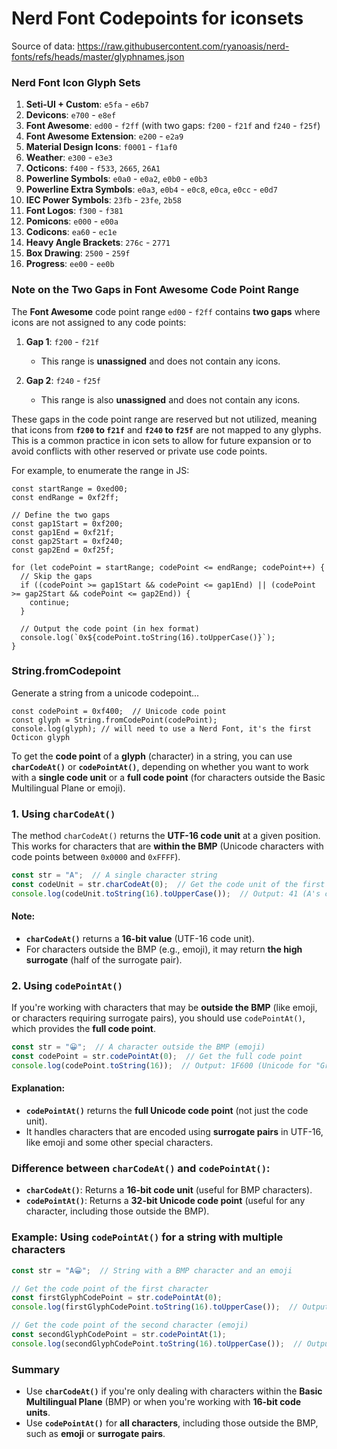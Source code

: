 # Nerd Font Codepoints for iconsets

Source of data: https://raw.githubusercontent.com/ryanoasis/nerd-fonts/refs/heads/master/glyphnames.json

### **Nerd Font Icon Glyph Sets**

1. **Seti-UI + Custom**: `e5fa` - `e6b7`
2. **Devicons**: `e700` - `e8ef`
3. **Font Awesome**: `ed00` - `f2ff` (with two gaps: `f200` - `f21f` and `f240` - `f25f`)
4. **Font Awesome Extension**: `e200` - `e2a9`
5. **Material Design Icons**: `f0001` - `f1af0`
6. **Weather**: `e300` - `e3e3`
7. **Octicons**: `f400` - `f533`, `2665`, `26A1`
8. **Powerline Symbols**: `e0a0` - `e0a2`, `e0b0` - `e0b3`
9. **Powerline Extra Symbols**: `e0a3`, `e0b4` - `e0c8`, `e0ca`, `e0cc` - `e0d7`
10. **IEC Power Symbols**: `23fb` - `23fe`, `2b58`
11. **Font Logos**: `f300` - `f381`
12. **Pomicons**: `e000` - `e00a`
13. **Codicons**: `ea60` - `ec1e`
14. **Heavy Angle Brackets**: `276c` - `2771`
15. **Box Drawing**: `2500` - `259f`
16. **Progress**: `ee00` - `ee0b`

### **Note on the Two Gaps in Font Awesome Code Point Range**

The **Font Awesome** code point range `ed00` - `f2ff` contains **two gaps** where icons are not assigned to any code points:

1. **Gap 1**: `f200` - `f21f`

   * This range is **unassigned** and does not contain any icons.
2. **Gap 2**: `f240` - `f25f`

   * This range is also **unassigned** and does not contain any icons.

These gaps in the code point range are reserved but not utilized, meaning that icons from **`f200` to `f21f`** and **`f240` to `f25f`** are not mapped to any glyphs. This is a common practice in icon sets to allow for future expansion or to avoid conflicts with other reserved or private use code points.

For example, to enumerate the range in JS:

```
const startRange = 0xed00;
const endRange = 0xf2ff;

// Define the two gaps
const gap1Start = 0xf200;
const gap1End = 0xf21f;
const gap2Start = 0xf240;
const gap2End = 0xf25f;

for (let codePoint = startRange; codePoint <= endRange; codePoint++) {
  // Skip the gaps
  if ((codePoint >= gap1Start && codePoint <= gap1End) || (codePoint >= gap2Start && codePoint <= gap2End)) {
    continue;
  }

  // Output the code point (in hex format)
  console.log(`0x${codePoint.toString(16).toUpperCase()}`);
}

```
### String.fromCodepoint

Generate a string from a unicode codepoint...

```
const codePoint = 0xf400;  // Unicode code point
const glyph = String.fromCodePoint(codePoint);
console.log(glyph); // will need to use a Nerd Font, it's the first Octicon glyph
```

To get the **code point** of a **glyph** (character) in a string, you can use **`charCodeAt()`** or **`codePointAt()`**, depending on whether you want to work with a **single code unit** or a **full code point** (for characters outside the Basic Multilingual Plane or emoji).

### **1. Using `charCodeAt()`**

The method `charCodeAt()` returns the **UTF-16 code unit** at a given position. This works for characters that are **within the BMP** (Unicode characters with code points between `0x0000` and `0xFFFF`).

```typescript
const str = "A";  // A single character string
const codeUnit = str.charCodeAt(0);  // Get the code unit of the first character
console.log(codeUnit.toString(16).toUpperCase());  // Output: 41 (A's code unit in hex)
```

#### **Note**:

* **`charCodeAt()`** returns a **16-bit value** (UTF-16 code unit).
* For characters outside the BMP (e.g., emoji), it may return **the high surrogate** (half of the surrogate pair).

### **2. Using `codePointAt()`**

If you're working with characters that may be **outside the BMP** (like emoji, or characters requiring surrogate pairs), you should use `codePointAt()`, which provides the **full code point**.

```typescript
const str = "😀";  // A character outside the BMP (emoji)
const codePoint = str.codePointAt(0);  // Get the full code point
console.log(codePoint.toString(16));  // Output: 1F600 (Unicode for "Grinning Face" emoji)
```

#### **Explanation**:

* **`codePointAt()`** returns the **full Unicode code point** (not just the code unit).
* It handles characters that are encoded using **surrogate pairs** in UTF-16, like emoji and some other special characters.

### **Difference between `charCodeAt()` and `codePointAt()`**:

* **`charCodeAt()`**: Returns a **16-bit code unit** (useful for BMP characters).
* **`codePointAt()`**: Returns a **32-bit Unicode code point** (useful for any character, including those outside the BMP).

### **Example: Using `codePointAt()` for a string with multiple characters**

```typescript
const str = "A😀";  // String with a BMP character and an emoji

// Get the code point of the first character
const firstGlyphCodePoint = str.codePointAt(0);
console.log(firstGlyphCodePoint.toString(16).toUpperCase());  // Output: 41 (A's code point)

// Get the code point of the second character (emoji)
const secondGlyphCodePoint = str.codePointAt(1);
console.log(secondGlyphCodePoint.toString(16).toUpperCase());  // Output: 1F600 (Grinning Face emoji code point)
```

### **Summary**

* Use **`charCodeAt()`** if you're only dealing with characters within the **Basic Multilingual Plane** (BMP) or when you're working with **16-bit code units**.
* Use **`codePointAt()`** for **all characters**, including those outside the BMP, such as **emoji** or **surrogate pairs**.

